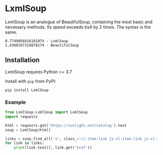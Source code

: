 # LxmlSoup

LxmlSoup is an analogue of BeautifulSoup, containing the most basic and necessary methods. Its speed exceeds bs4 by 2 times. The syntax is the same.

```
0.7749056816101074 - LxmlSoup
1.4368107318878174 - BeautifulSoup
```

## Installation

LxmlSoup requires Python >= 3.7

Install with `pip` from PyPI:

```
pip install LxmlSoup
```

### Example

```python
from LxmlSoup.LxmlSoup import LxmlSoup
import requests

html = requests.get('https://sunlight.net/catalog').text
soup = LxmlSoup(html)

links = soup.find_all('a', class_='cl-item-link js-cl-item-link js-cl-item-root-link')
for link in links:
    print(link.text(), link.get('href'))
```



